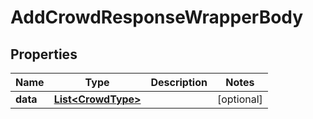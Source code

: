 

# AddCrowdResponseWrapperBody


## Properties

Name | Type | Description | Notes
------------ | ------------- | ------------- | -------------
**data** | [**List&lt;CrowdType&gt;**](CrowdType.md) |  |  [optional]



